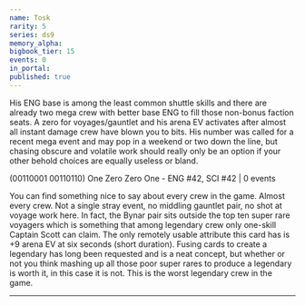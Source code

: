 ```yaml
---
name: Tosk
rarity: 5
series: ds9
memory_alpha:
bigbook_tier: 15
events: 0
in_portal:
published: true
---
```


His ENG base is among the least common shuttle skills and there are already two mega crew with better base ENG to fill those non-bonus faction seats. A zero for voyages/gauntlet and his arena EV activates after almost all instant damage crew have blown you to bits. His number was called for a recent mega event and may pop in a weekend or two down the line, but chasing obscure and volatile work should really only be an option if your other behold choices are equally useless or bland.

(00110001 00110110) One Zero Zero One - ENG #42, SCI #42 | 0 events

You can find something nice to say about every crew in the game. Almost every crew. Not a single stray event, no middling gauntlet pair, no shot at voyage work here. In fact, the Bynar pair sits outside the top ten super rare voyagers which is something that among legendary crew only one-skill Captain Scott can claim. The only remotely usable attribute this card has is +9 arena EV at six seconds (short duration). Fusing cards to create a legendary has long been requested and is a neat concept, but whether or not you think mashing up all those poor super rares to produce a legendary is worth it, in this case it is not. This is the worst legendary crew in the game.

________________
